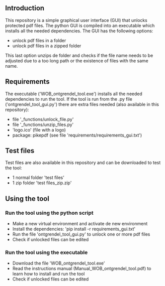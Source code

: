 ## Introduction
This repository is a simple graphical user interface (GUI) that unlocks protected pdf files. The python GUI is compiled into an executable which installs all the needed dependencies.
The GUI has the following options:
- unlock pdf files in a folder
- unlock pdf files in a zipped folder

This last option unzips de folder and checks if the file name needs to be adjusted due to a too long path or the existence of files with the same name.

## Requirements
The executable ('WOB_ontgrendel_tool.exe') installs all the needed dependencies to run the tool.
If the tool is run from the .py file ('ontgrendel_tool_gui.py') there are extra files needed (also available in this repository):
- file '_functions/unlock_file.py'
- file '_functions/unzip_files.py'
- 'logo.ico' (file with a logo)
- package: pikepdf (see file 'requirements/requirements_gui.txt')

## Test files
Test files are also available in this repository and can be downloaded to test the tool:
- 1 normal folder 'test files'
- 1 zip folder 'test files_zip.zip'

## Using the tool
### Run the tool using the python script
- Make a new virtual environment and activate de new environment
- Install the dependencies: 'pip install -r requirements_gui.txt'
- Run the file 'ontgrendel_tool_gui.py' to unlock one or more pdf files
- Check if unlocked files can be edited

### Run the tool using the executable
- Download the file 'WOB_ontgrendel_tool.exe'
- Read the instructions manual (Manual_WOB_ontgrendel_tool.pdf) to learn how to install and run the tool
- Check if unlocked files can be edited
